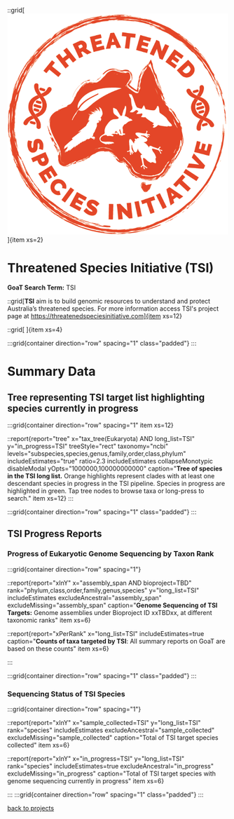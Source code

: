::grid[![GoaT](/static/images/TSI_logo.png)]{item xs=2}

# Threatened Species Initiative (TSI)
**GoaT Search Term:** TSI


::grid[**TSI** aim is to build genomic resources to understand and protect Australia’s threatened species. For more information access TSI's project page at https://threatenedspeciesinitiative.com]{item xs=12}

::grid[ ]{item xs=4}


:::grid{container direction="row" spacing="1" class="padded"}
:::

# Summary Data

## Tree representing TSI target list highlighting species currently in progress

:::grid{container direction="row" spacing="1" item xs=12}

::report{report="tree" x="tax_tree(Eukaryota) AND long_list=TSI" y="in_progress=TSI" treeStyle="rect" taxonomy="ncbi" levels="subspecies,species,genus,family,order,class,phylum" includeEstimates="true" ratio=2.3 includeEstimates collapseMonotypic disableModal yOpts="1000000,100000000000" caption="**Tree of species in the TSI long list.** Orange highlights represent clades with at least one descendant species in progress in the TSI pipeline. Species in progress are highlighted in green. Tap tree nodes to browse taxa or long-press to search." item xs=12}
:::


:::grid{container direction="row" spacing="1" class="padded"}
:::

## TSI Progress Reports
### Progress of Eukaryotic Genome Sequencing by Taxon Rank
:::grid{container direction="row" spacing="1"}

::report{report="xInY" x="assembly_span AND bioproject=TBD" rank="phylum,class,order,family,genus,species" y="long_list=TSI" includeEstimates excludeAncestral="assembly_span" excludeMissing="assembly_span" caption="**Genome Sequencing of TSI Targets:** Genome assemblies under Bioproject ID xxTBDxx, at different taxonomic ranks" item xs=6}

::report{report="xPerRank" x="long_list=TSI" includeEstimates=true caption="**Counts of taxa targeted by TSI**: All summary reports on GoaT are based on these counts" item xs=6}

:::

:::grid{container direction="row" spacing="1" class="padded"}
:::

### Sequencing Status of TSI Species 

:::grid{container direction="row" spacing="1"}

::report{report="xInY" x="sample_collected=TSI" y="long_list=TSI" rank="species" includeEstimates excludeAncestral="sample_collected" excludeMissing="sample_collected" caption="Total of TSI target species collected" item xs=6}

::report{report="xInY" x="in_progress=TSI" y="long_list=TSI" rank="species" includeEstimates=true excludeAncestral="in_progress" excludeMissing="in_progress" caption="Total of TSI target species with genome sequencing currently in progress" item xs=6}

:::
:::grid{container direction="row" spacing="1" class="padded"}
:::



[back to projects](/projects)
